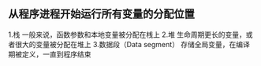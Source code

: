 
## 从程序进程开始运行所有变量的分配位置
1.栈
 一般来说，函数参数和本地变量被分配在桟上
2.堆
生命周期更长的变量，或者很大的变量被分配在堆上
3.数据段（Data segment）
存储全局变量，在编译期被定义，一直到程序结束